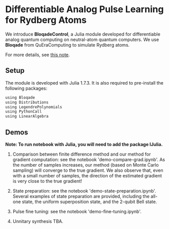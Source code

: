 # Differentiable Analog Pulse Learning for Rydberg Atoms

We introduce **BloqadeControl**, a Julia module developed for differentiable analog quantum computing on neutral-atom quantum computers. We use **Bloqade** from QuEraComputing to simulate Rydberg atoms. 

For more details, see [this note](https://www.overleaf.com/read/vcgrwrkrrgqp).

## Setup
The module is developed with Julia 1.7.3. It is also required to pre-install the following packages:
```bash
using Bloqade
using Distributions
using LegendrePolynomials
using PythonCall
using LinearAlgebra
```

## Demos
**Note: To run notebook with Julia, you will need to add the package IJulia.**

1. Comparison between finite difference method and our method for gradient computation: see the notebook 'demo-compare-grad.ipynb'. As the number of samples increases, our method (based on Monte Carlo sampling) will converge to the true gradient. We also observe that, even with a small number of samples, the direction of the estimated gradient is very close to the true gradient!

2. State preparation: see the notebook 'demo-state-preparation.ipynb'. Several examples of state preparation are provided, including the all-one state, the uniform superposition state, and the 2-qubit Bell state.

3. Pulse fine tuning: see the notebook 'demo-fine-tuning.ipynb'.

4. Unnitary synthesis
TBA. 
